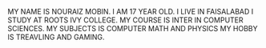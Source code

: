 MY NAME IS NOURAIZ MOBIN.
I AM 17 YEAR OLD. 
I LIVE IN FAISALABAD 
I STUDY AT ROOTS IVY COLLEGE.
MY COURSE IS INTER IN COMPUTER SCIENCES.
MY SUBJECTS IS COMPUTER MATH AND PHYSICS
MY HOBBY IS TREAVLING AND GAMING.
